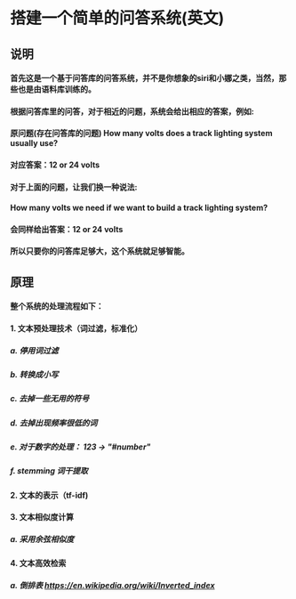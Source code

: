 # 搭建一个简单的问答系统(英文)

## 说明
#### 首先这是一个基于问答库的问答系统，并不是你想象的siri和小娜之类，当然，那些也是由语料库训练的。
#### 根据问答库里的问答，对于相近的问题，系统会给出相应的答案，例如:
#### 原问题(存在问答库的问题) How many volts does a track lighting system usually use?
#### 对应答案：12 or 24 volts
#### 对于上面的问题，让我们换一种说法:
#### How many volts we need if we want to build a track lighting system?
#### 会同样给出答案：12 or 24 volts
#### 所以只要你的问答库足够大，这个系统就足够智能。

## 原理
#### 整个系统的处理流程如下：
#### 1. 文本预处理技术（词过滤，标准化）
#####   a. 停用词过滤   
#####   b. 转换成小写   
#####   c. 去掉一些无用的符号
#####   d. 去掉出现频率很低的词
#####   e. 对于数字的处理： 123 -> "#number"
#####   f. stemming 词干提取
#### 2. 文本的表示（tf-idf)
#### 3. 文本相似度计算
#####   a. 采用余弦相似度
#### 4. 文本高效检索
#####   a. 倒排表 https://en.wikipedia.org/wiki/Inverted_index 


